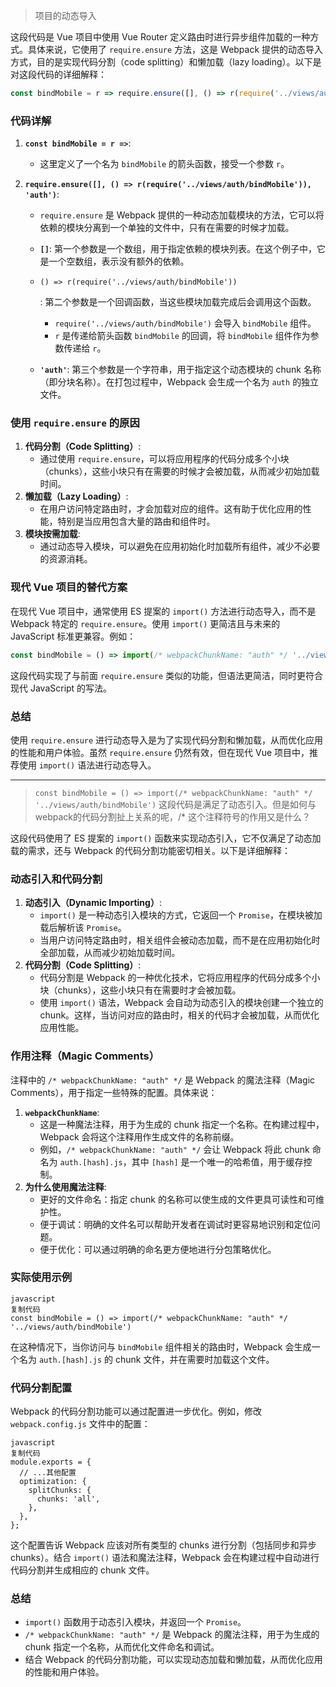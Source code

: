 > 项目的动态导入

这段代码是 Vue 项目中使用 Vue Router 定义路由时进行异步组件加载的一种方式。具体来说，它使用了 `require.ensure` 方法，这是 Webpack 提供的动态导入方式，目的是实现代码分割（code splitting）和懒加载（lazy loading）。以下是对这段代码的详细解释：

```js
const bindMobile = r => require.ensure([], () => r(require('../views/auth/bindMobile')), 'auth')
```

### 代码详解

1. **`const bindMobile = r =>`**:
   
   - 这里定义了一个名为 `bindMobile` 的箭头函数，接受一个参数 `r`。

2. **`require.ensure([], () => r(require('../views/auth/bindMobile')), 'auth')`**:
   
   - `require.ensure` 是 Webpack 提供的一种动态加载模块的方法，它可以将依赖的模块分离到一个单独的文件中，只有在需要的时候才加载。
   
   - **`[]`**: 第一个参数是一个数组，用于指定依赖的模块列表。在这个例子中，它是一个空数组，表示没有额外的依赖。
   
   - `() => r(require('../views/auth/bindMobile'))`
     
     : 第二个参数是一个回调函数，当这些模块加载完成后会调用这个函数。
     
     - `require('../views/auth/bindMobile')` 会导入 `bindMobile` 组件。
     - `r` 是传递给箭头函数 `bindMobile` 的回调，将 `bindMobile` 组件作为参数传递给 `r`。
   
   - **`'auth'`**: 第三个参数是一个字符串，用于指定这个动态模块的 chunk 名称（即分块名称）。在打包过程中，Webpack 会生成一个名为 `auth` 的独立文件。

### 使用 `require.ensure` 的原因

1. **代码分割（Code Splitting）**:
   - 通过使用 `require.ensure`，可以将应用程序的代码分成多个小块（chunks），这些小块只有在需要的时候才会被加载，从而减少初始加载时间。
2. **懒加载（Lazy Loading）**:
   - 在用户访问特定路由时，才会加载对应的组件。这有助于优化应用的性能，特别是当应用包含大量的路由和组件时。
3. **模块按需加载**:
   - 通过动态导入模块，可以避免在应用初始化时加载所有组件，减少不必要的资源消耗。

### 现代 Vue 项目的替代方案

在现代 Vue 项目中，通常使用 ES 提案的 `import()` 方法进行动态导入，而不是 Webpack 特定的 `require.ensure`。使用 `import()` 更简洁且与未来的 JavaScript 标准更兼容。例如：

```js
const bindMobile = () => import(/* webpackChunkName: "auth" */ '../views/auth/bindMobile')
```

这段代码实现了与前面 `require.ensure` 类似的功能，但语法更简洁，同时更符合现代 JavaScript 的写法。

### 总结

使用 `require.ensure` 进行动态导入是为了实现代码分割和懒加载，从而优化应用的性能和用户体验。虽然 `require.ensure` 仍然有效，但在现代 Vue 项目中，推荐使用 `import()` 语法进行动态导入。

---

> `const bindMobile = () => import(/* webpackChunkName: "auth" */ '../views/auth/bindMobile')` 这段代码是满足了动态引入。但是如何与webpack的代码分割扯上关系的呢，/* 这个注释符号的作用又是什么？

这段代码使用了 ES 提案的 `import()` 函数来实现动态引入，它不仅满足了动态加载的需求，还与 Webpack 的代码分割功能密切相关。以下是详细解释：

### 动态引入和代码分割

1. **动态引入（Dynamic Importing）**:
   - `import()` 是一种动态引入模块的方式，它返回一个 `Promise`，在模块被加载后解析该 `Promise`。
   - 当用户访问特定路由时，相关组件会被动态加载，而不是在应用初始化时全部加载，从而减少初始加载时间。
2. **代码分割（Code Splitting）**:
   - 代码分割是 Webpack 的一种优化技术，它将应用程序的代码分成多个小块（chunks），这些小块只有在需要时才会被加载。
   - 使用 `import()` 语法，Webpack 会自动为动态引入的模块创建一个独立的 chunk。这样，当访问对应的路由时，相关的代码才会被加载，从而优化应用性能。

### 作用注释（Magic Comments）

注释中的 `/* webpackChunkName: "auth" */` 是 Webpack 的魔法注释（Magic Comments），用于指定一些特殊的配置。具体来说：

1. **`webpackChunkName`**:
   - 这是一种魔法注释，用于为生成的 chunk 指定一个名称。在构建过程中，Webpack 会将这个注释用作生成文件的名称前缀。
   - 例如，`/* webpackChunkName: "auth" */` 会让 Webpack 将此 chunk 命名为 `auth.[hash].js`，其中 `[hash]` 是一个唯一的哈希值，用于缓存控制。
2. **为什么使用魔法注释**:
   - 更好的文件命名：指定 chunk 的名称可以使生成的文件更具可读性和可维护性。
   - 便于调试：明确的文件名可以帮助开发者在调试时更容易地识别和定位问题。
   - 便于优化：可以通过明确的命名更方便地进行分包策略优化。

### 实际使用示例

```
javascript
复制代码
const bindMobile = () => import(/* webpackChunkName: "auth" */ '../views/auth/bindMobile')
```

在这种情况下，当你访问与 `bindMobile` 组件相关的路由时，Webpack 会生成一个名为 `auth.[hash].js` 的 chunk 文件，并在需要时加载这个文件。

### 代码分割配置

Webpack 的代码分割功能可以通过配置进一步优化。例如，修改 `webpack.config.js` 文件中的配置：

```
javascript
复制代码
module.exports = {
  // ...其他配置
  optimization: {
    splitChunks: {
      chunks: 'all',
    },
  },
};
```

这个配置告诉 Webpack 应该对所有类型的 chunks 进行分割（包括同步和异步 chunks）。结合 `import()` 语法和魔法注释，Webpack 会在构建过程中自动进行代码分割并生成相应的 chunk 文件。

### 总结

- `import()` 函数用于动态引入模块，并返回一个 `Promise`。
- `/* webpackChunkName: "auth" */` 是 Webpack 的魔法注释，用于为生成的 chunk 指定一个名称，从而优化文件命名和调试。
- 结合 Webpack 的代码分割功能，可以实现动态加载和懒加载，从而优化应用的性能和用户体验。
